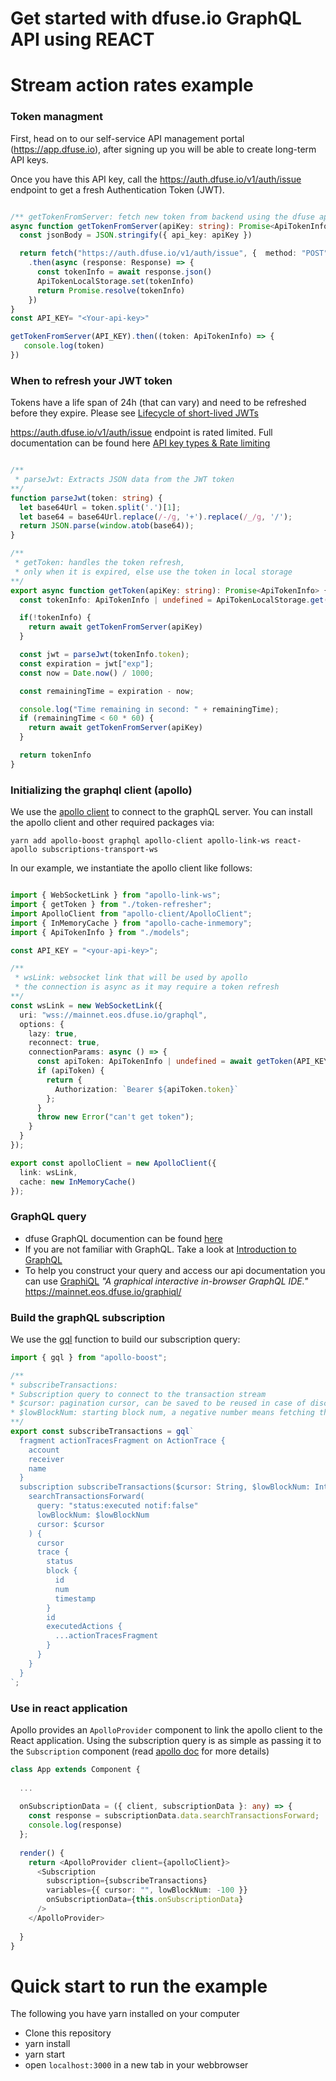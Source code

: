 # Get started with dfuse.io GraphQL API using REACT

# Stream action rates example

### Token managment
First, head on to our self-service API management portal (https://app.dfuse.io), after signing up you will be able to create long-term API keys.

Once you have this API key, call the https://auth.dfuse.io/v1/auth/issue endpoint to get a fresh Authentication Token (JWT). 

```typescript

/** getTokenFromServer: fetch new token from backend using the dfuse api key **/
async function getTokenFromServer(apiKey: string): Promise<ApiTokenInfo> {
  const jsonBody = JSON.stringify({ api_key: apiKey })

  return fetch("https://auth.dfuse.io/v1/auth/issue", {  method: "POST", body: jsonBody })
    .then(async (response: Response) => {
      const tokenInfo = await response.json()
      ApiTokenLocalStorage.set(tokenInfo)
      return Promise.resolve(tokenInfo)
    })
}
const API_KEY= "<Your-api-key>"

getTokenFromServer(API_KEY).then((token: ApiTokenInfo) => {
   console.log(token)
})
```

### When to refresh your JWT token
Tokens have a life span of 24h (that can vary) and need to be refreshed before they expire. Please see [Lifecycle of short-lived JWTs](https://docs.dfuse.io/#authentication)

https://auth.dfuse.io/v1/auth/issue endpoint is rated limited. Full documentation can be found here [API key types & Rate limiting](https://docs.dfuse.io/#authentication)

```typescript

/**
 * parseJwt: Extracts JSON data from the JWT token
**/
function parseJwt(token: string) {
  let base64Url = token.split('.')[1];
  let base64 = base64Url.replace(/-/g, '+').replace(/_/g, '/');
  return JSON.parse(window.atob(base64));
}

/**
 * getToken: handles the token refresh,
 * only when it is expired, else use the token in local storage
**/
export async function getToken(apiKey: string): Promise<ApiTokenInfo> {
  const tokenInfo: ApiTokenInfo | undefined = ApiTokenLocalStorage.get()

  if(!tokenInfo) {
    return await getTokenFromServer(apiKey)
  }

  const jwt = parseJwt(tokenInfo.token);
  const expiration = jwt["exp"];
  const now = Date.now() / 1000;

  const remainingTime = expiration - now;

  console.log("Time remaining in second: " + remainingTime);
  if (remainingTime < 60 * 60) {
    return await getTokenFromServer(apiKey)
  }

  return tokenInfo
}
```

### Initializing the graphql client (apollo)

We use the [apollo client](https://www.apollographql.com/docs/react/) to connect to the graphQL server. You can install the apollo client and other required packages via:

```
yarn add apollo-boost graphql apollo-client apollo-link-ws react-apollo subscriptions-transport-ws
```

In our example, we instantiate the apollo client like follows:


```typescript

import { WebSocketLink } from "apollo-link-ws";
import { getToken } from "./token-refresher";
import ApolloClient from "apollo-client/ApolloClient";
import { InMemoryCache } from "apollo-cache-inmemory";
import { ApiTokenInfo } from "./models";

const API_KEY = "<your-api-key>";

/**
 * wsLink: websocket link that will be used by apollo
 * the connection is async as it may require a token refresh
**/
const wsLink = new WebSocketLink({
  uri: "wss://mainnet.eos.dfuse.io/graphql",
  options: {
    lazy: true,
    reconnect: true,
    connectionParams: async () => {
      const apiToken: ApiTokenInfo | undefined = await getToken(API_KEY);
      if (apiToken) {
        return {
          Authorization: `Bearer ${apiToken.token}`
        };
      }
      throw new Error("can't get token");
    }
  }
});

export const apolloClient = new ApolloClient({
  link: wsLink,
  cache: new InMemoryCache()
});
```

### GraphQL query
- dfuse GraphQL documention can be found [here](https://docs.dfuse.io/#graphql)
- If you are not familiar with GraphQL. Take a look at [Introduction to GraphQL](https://graphql.org/learn/) 
- To help you construct your query and access our api documentation you can use [GraphiQL](https://mainnet.eos.dfuse.io/graphiql/) _"A graphical interactive in-browser GraphQL IDE."_ 
https://mainnet.eos.dfuse.io/graphiql/

### Build the graphQL subscription

We use the [gql](https://www.apollographql.com/docs/react/essentials/queries) function to build our subscription query:

```typescript
import { gql } from "apollo-boost";

/**
* subscribeTransactions:
* Subscription query to connect to the transaction stream
* $cursor: pagination cursor, can be saved to be reused in case of disconnection
* $lowBlockNum: starting block num, a negative number means fetching the past N blocks
**/
export const subscribeTransactions = gql`
  fragment actionTracesFragment on ActionTrace {
    account
    receiver
    name
  }
  subscription subscribeTransactions($cursor: String, $lowBlockNum: Int64) {
    searchTransactionsForward(
      query: "status:executed notif:false"
      lowBlockNum: $lowBlockNum
      cursor: $cursor
    ) {
      cursor
      trace {
        status
        block {
          id
          num
          timestamp
        }
        id
        executedActions {
          ...actionTracesFragment
        }
      }
    }
  }
`;
```

### Use in react application

Apollo provides an `ApolloProvider` component to link the apollo client to the React application. Using the subscription query is as simple as passing it to the `Subscription` component (read [apollo doc](https://www.apollographql.com/docs/react/advanced/subscriptions) for more details)


```typescript
class App extends Component {
  
  ...
 
  onSubscriptionData = ({ client, subscriptionData }: any) => {
    const response = subscriptionData.data.searchTransactionsForward;
    console.log(response)
  };
  
  render() {
    return <ApolloProvider client={apolloClient}>
      <Subscription
        subscription={subscribeTransactions}
        variables={{ cursor: "", lowBlockNum: -100 }}
        onSubscriptionData={this.onSubscriptionData}
      />
    </ApolloProvider>
    
  }
}

```




# Quick start to run the example

The following you have yarn installed on your computer

- Clone this repository
- yarn install
- yarn start
- open `localhost:3000` in a new tab in your webbrowser
